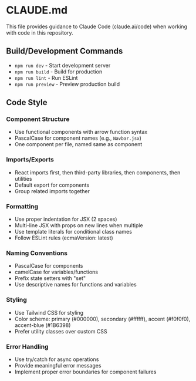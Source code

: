 # CLAUDE.md

This file provides guidance to Claude Code (claude.ai/code) when working with code in this repository.

## Build/Development Commands
- `npm run dev` - Start development server
- `npm run build` - Build for production
- `npm run lint` - Run ESLint
- `npm run preview` - Preview production build

## Code Style

### Component Structure
- Use functional components with arrow function syntax
- PascalCase for component names (e.g., `Navbar.jsx`)
- One component per file, named same as component

### Imports/Exports
- React imports first, then third-party libraries, then components, then utilities
- Default export for components
- Group related imports together

### Formatting
- Use proper indentation for JSX (2 spaces)
- Multi-line JSX with props on new lines when multiple
- Use template literals for conditional class names
- Follow ESLint rules (ecmaVersion: latest)

### Naming Conventions
- PascalCase for components
- camelCase for variables/functions
- Prefix state setters with "set"
- Use descriptive names for functions and variables

### Styling
- Use Tailwind CSS for styling
- Color scheme: primary (#000000), secondary (#ffffff), accent (#f0f0f0), accent-blue (#1B6398)
- Prefer utility classes over custom CSS

### Error Handling
- Use try/catch for async operations
- Provide meaningful error messages
- Implement proper error boundaries for component failures